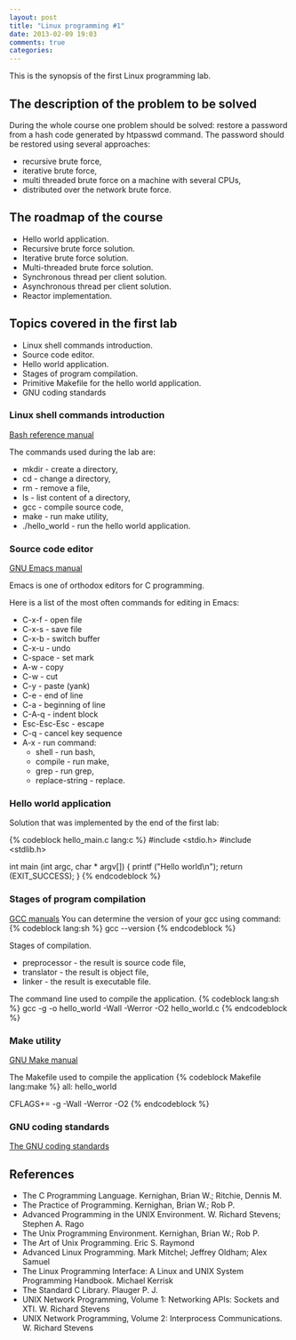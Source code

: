 ```yaml
---
layout: post
title: "Linux programming #1"
date: 2013-02-09 19:03
comments: true
categories:
---
```

This is the synopsis of the first Linux programming lab.

## The description of the problem to be solved

During the whole course one problem should be solved: restore a password
from a hash code generated by htpasswd command. The password should be restored
using several approaches:

* recursive brute force,
* iterative brute force,
* multi threaded brute force on a machine with several CPUs,
* distributed over the network brute force.

## The roadmap of the course

* Hello world application.
* Recursive brute force solution.
* Iterative brute force solution.
* Multi-threaded brute force solution.
* Synchronous thread per client solution.
* Asynchronous thread per client solution.
* Reactor implementation.

## Topics covered in the first lab

* Linux shell commands introduction.
* Source code editor.
* Hello world application.
* Stages of program compilation.
* Primitive Makefile for the hello world application.
* GNU coding standards

### Linux shell commands introduction

[Bash reference manual](http://www.gnu.org/software/bash/manual/bashref.html)

The commands used during the lab are:

* mkdir - create a directory,
* cd - change a directory,
* rm - remove a file,
* ls - list content of a directory,
* gcc - compile source code,
* make - run make utility,
* ./hello_world - run the hello world application.

### Source code editor

[GNU Emacs manual](http://www.gnu.org/software/emacs/manual/emacs.html)

Emacs is one of orthodox editors for C programming.

Here is a list of the most often commands for editing in Emacs:

* C-x-f - open file
* C-x-s - save file
* C-x-b - switch buffer
* C-x-u - undo
* C-space - set mark
* A-w - copy
* C-w - cut
* C-y - paste (yank)
* C-e - end of line
* C-a - beginning of line
* C-A-q - indent block
* Esc-Esc-Esc - escape
* C-q - cancel key sequence
* A-x - run command:
	* shell - run bash,
	* compile - run make,
	* grep - run grep,
	* replace-string - replace.

### Hello world application
Solution that was implemented by the end of the first lab:

{% codeblock hello_main.c lang:c %}
#include <stdio.h>
#include <stdlib.h>

int
main (int argc, char * argv[])
{
	printf ("Hello world\n");
	return (EXIT_SUCCESS);
}
{% endcodeblock %}

### Stages of program compilation

[GCC manuals](http://gcc.gnu.org/onlinedocs/)
You can determine the version of your gcc using command:
{% codeblock lang:sh %}
gcc --version
{% endcodeblock %}

Stages of compilation.

* preprocessor - the result is source code file,
* translator - the result is object file,
* linker - the result is executable file.

The command line used to compile the application.
{% codeblock lang:sh %}
gcc -g -o hello_world -Wall -Werror -O2 hello_world.c
{% endcodeblock %}

### Make utility

[GNU Make manual](http://www.gnu.org/software/make/manual/make.html)

The Makefile used to compile the application
{% codeblock Makefile lang:make %}
all: hello_world

CFLAGS+= -g -Wall -Werror -O2
{% endcodeblock %}

### GNU coding standards

[The GNU coding standards](http://www.gnu.org/prep/standards/standards.html)

## References

- The C Programming Language. Kernighan, Brian W.; Ritchie, Dennis M.
- The Practice of Programming. Kernighan, Brian W.; Rob P.
- Advanced Programming in the UNIX Environment.
W. Richard Stevens; Stephen A. Rago
- The Unix Programming Environment. Kernighan, Brian W.; Rob P.
- The Art of Unix Programming. Eric S. Raymond
- Advanced Linux Programming. Mark Mitchel; Jeffrey Oldham; Alex Samuel
- The Linux Programming Interface: A Linux and UNIX System Programming Handbook.
Michael Kerrisk
- The Standard C Library. Plauger P. J.
- UNIX Network Programming, Volume 1: Networking APIs: Sockets and XTI.
W. Richard Stevens
- UNIX Network Programming, Volume 2: Interprocess Communications.
W. Richard Stevens
